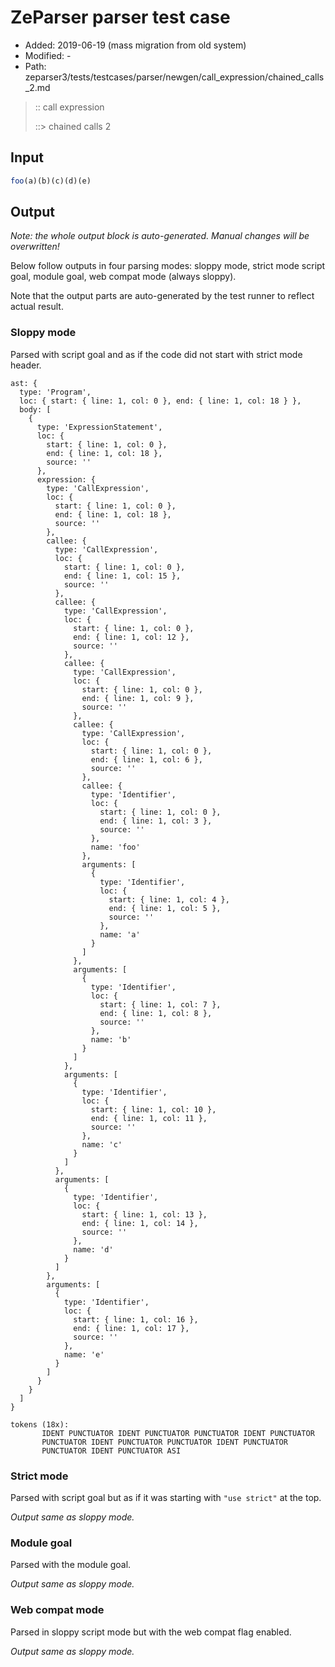 # ZeParser parser test case

- Added: 2019-06-19 (mass migration from old system)
- Modified: -
- Path: zeparser3/tests/testcases/parser/newgen/call_expression/chained_calls_2.md

> :: call expression
>
> ::> chained calls 2

## Input

`````js
foo(a)(b)(c)(d)(e)
`````

## Output

_Note: the whole output block is auto-generated. Manual changes will be overwritten!_

Below follow outputs in four parsing modes: sloppy mode, strict mode script goal, module goal, web compat mode (always sloppy).

Note that the output parts are auto-generated by the test runner to reflect actual result.

### Sloppy mode

Parsed with script goal and as if the code did not start with strict mode header.

`````
ast: {
  type: 'Program',
  loc: { start: { line: 1, col: 0 }, end: { line: 1, col: 18 } },
  body: [
    {
      type: 'ExpressionStatement',
      loc: {
        start: { line: 1, col: 0 },
        end: { line: 1, col: 18 },
        source: ''
      },
      expression: {
        type: 'CallExpression',
        loc: {
          start: { line: 1, col: 0 },
          end: { line: 1, col: 18 },
          source: ''
        },
        callee: {
          type: 'CallExpression',
          loc: {
            start: { line: 1, col: 0 },
            end: { line: 1, col: 15 },
            source: ''
          },
          callee: {
            type: 'CallExpression',
            loc: {
              start: { line: 1, col: 0 },
              end: { line: 1, col: 12 },
              source: ''
            },
            callee: {
              type: 'CallExpression',
              loc: {
                start: { line: 1, col: 0 },
                end: { line: 1, col: 9 },
                source: ''
              },
              callee: {
                type: 'CallExpression',
                loc: {
                  start: { line: 1, col: 0 },
                  end: { line: 1, col: 6 },
                  source: ''
                },
                callee: {
                  type: 'Identifier',
                  loc: {
                    start: { line: 1, col: 0 },
                    end: { line: 1, col: 3 },
                    source: ''
                  },
                  name: 'foo'
                },
                arguments: [
                  {
                    type: 'Identifier',
                    loc: {
                      start: { line: 1, col: 4 },
                      end: { line: 1, col: 5 },
                      source: ''
                    },
                    name: 'a'
                  }
                ]
              },
              arguments: [
                {
                  type: 'Identifier',
                  loc: {
                    start: { line: 1, col: 7 },
                    end: { line: 1, col: 8 },
                    source: ''
                  },
                  name: 'b'
                }
              ]
            },
            arguments: [
              {
                type: 'Identifier',
                loc: {
                  start: { line: 1, col: 10 },
                  end: { line: 1, col: 11 },
                  source: ''
                },
                name: 'c'
              }
            ]
          },
          arguments: [
            {
              type: 'Identifier',
              loc: {
                start: { line: 1, col: 13 },
                end: { line: 1, col: 14 },
                source: ''
              },
              name: 'd'
            }
          ]
        },
        arguments: [
          {
            type: 'Identifier',
            loc: {
              start: { line: 1, col: 16 },
              end: { line: 1, col: 17 },
              source: ''
            },
            name: 'e'
          }
        ]
      }
    }
  ]
}

tokens (18x):
       IDENT PUNCTUATOR IDENT PUNCTUATOR PUNCTUATOR IDENT PUNCTUATOR
       PUNCTUATOR IDENT PUNCTUATOR PUNCTUATOR IDENT PUNCTUATOR
       PUNCTUATOR IDENT PUNCTUATOR ASI
`````

### Strict mode

Parsed with script goal but as if it was starting with `"use strict"` at the top.

_Output same as sloppy mode._

### Module goal

Parsed with the module goal.

_Output same as sloppy mode._

### Web compat mode

Parsed in sloppy script mode but with the web compat flag enabled.

_Output same as sloppy mode._
